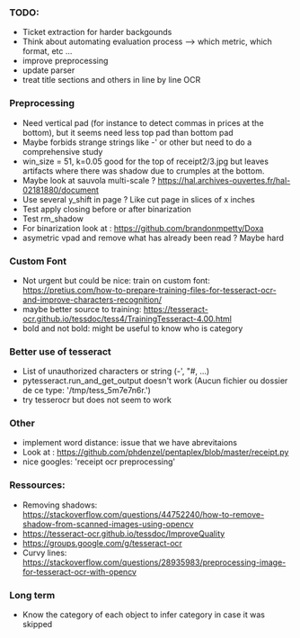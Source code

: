 ### TODO:

- Ticket extraction for harder backgounds
- Think about automating evaluation process --> which metric, which format, etc ...
- improve preprocessing
- update parser
- treat title sections and others in line by line OCR

### Preprocessing

- Need vertical pad (for instance to detect commas in prices at the bottom), but it seems need less top pad than bottom pad
- Maybe forbids strange strings like -' or other but need to do a comprehensive study
- win_size = 51, k=0.05 good for the top of receipt2/3.jpg but leaves artifacts where there was shadow due to crumples at the bottom.
- Maybe look at sauvola multi-scale ?  https://hal.archives-ouvertes.fr/hal-02181880/document
- Use several y_shift in page ? Like cut page in slices of x inches 
- Test apply closing before or after binarization
- Test rm_shadow
- For binarization look at : https://github.com/brandonmpetty/Doxa
- asymetric vpad and remove what has already been read ? Maybe hard

### Custom Font

- Not urgent but could be nice: train on custom font: https://pretius.com/how-to-prepare-training-files-for-tesseract-ocr-and-improve-characters-recognition/
- maybe better source to training: https://tesseract-ocr.github.io/tessdoc/tess4/TrainingTesseract-4.00.html
- bold and not bold: might be useful to know who is category

### Better use of tesseract

- List of unauthorized characters or string (-', "#, ...)
- pytesseract.run_and_get_output doesn't work (Aucun fichier ou dossier de ce type: '/tmp/tess_5m7e7n6r.')
- try tesserocr but does not seem to work

### Other

- implement word distance: issue that we have abrevitaions
- Look at : https://github.com/phdenzel/pentaplex/blob/master/receipt.py
- nice googles: 'receipt ocr preprocessing'


### Ressources:
 
- Removing shadows: https://stackoverflow.com/questions/44752240/how-to-remove-shadow-from-scanned-images-using-opencv
- https://tesseract-ocr.github.io/tessdoc/ImproveQuality
- https://groups.google.com/g/tesseract-ocr
- Curvy lines: https://stackoverflow.com/questions/28935983/preprocessing-image-for-tesseract-ocr-with-opencv

### Long term

- Know the category of each object to infer category in case it was skipped